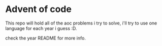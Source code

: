 # Advent of code

This repo will hold all of the aoc problems i try to solve,
i'll try to use one language for each year i guess :D.

check the year README for more info.

